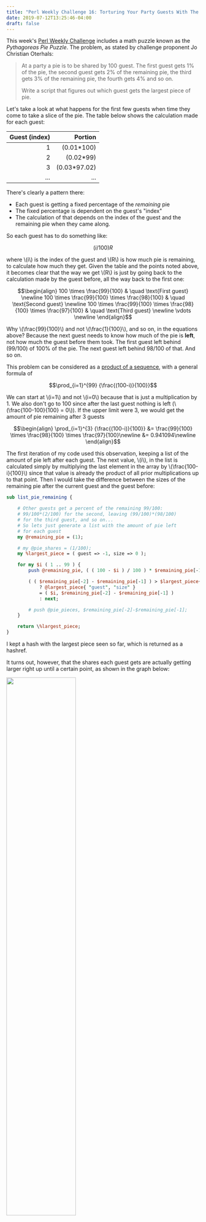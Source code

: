 ```yaml
---
title: "Perl Weekly Challenge 16: Torturing Your Party Guests With The Pythagoreas Pie Puzzle"
date: 2019-07-12T13:25:46-04:00
draft: false
---
```


<script type="text/javascript" src="https://cdnjs.cloudflare.com/ajax/libs/mathjax/2.7.1/MathJax.js?config=TeX-AMS-MML_HTMLorMML">
</script>

This week's [Perl Weekly Challenge](https://perlweeklychallenge.org/blog/perl-weekly-challenge-016/) includes a math puzzle known as the *Pythagoreas Pie Puzzle*. The problem, as stated by challenge proponent Jo Christian Oterhals:

>At a party a pie is to be shared by 100 guest. The first guest gets 1% of the pie, the second guest gets 2% of the remaining pie, the third gets 3% of the remaining pie, the fourth gets 4% and so on.
>
>Write a script that figures out which guest gets the largest piece of pie.

Let's take a look at what happens for the first few guests when time they come to take a slice of the pie. The table below shows the calculation made for each guest:

| Guest (index) | Portion |
|--------------:|--------:|
| 1 | (0.01*100) |
| 2 | (0.02*99) |
| 3 | (0.03*97.02) |
| ... | ... |

There's clearly a pattern there: 

- Each guest is getting a fixed percentage of the *remaining* pie
- The fixed percentage is dependent on the guest's "index"
- The calculation of that depends on the index of the guest and the remaining pie when they came along.

So each guest has to do something like:

$$(i/100)R$$

where \\(i\\) is the index of the guest and \\(R\\) is how much pie is remaining, to calculate how much they get. Given the table and the points noted above, it becomes clear that the way we get \\(R\\) is just by going back to the calculation made by the guest before, all the way back to the first one:

$$\begin{align}
100 \times \frac{99}{100} & \quad \text{First guest} \newline
100 \times \frac{99}{100} \times \frac{98}{100} & \quad \text{Second guest} \newline
100 \times \frac{99}{100} \times \frac{98}{100} \times \frac{97}{100} & \quad \text{Third guest} \newline
\vdots \newline
\end{align}$$

Why \\(\frac{99}{100}\\) and not \\(\frac{1}{100}\\), and so on, in the equations above? Because the next guest needs to know how much of the pie is **left**, not how much the guest before them took. The first guest left behind (99/100) of 100% of the pie. The next guest left behind 98/100 of that. And so on.

This problem can be considered as a [product of a sequence](https://en.wikipedia.org/wiki/Multiplication#Capital_Pi_notation), with a general formula of

$$\prod_{i=1}^{99} {\frac{(100-i)}{100}}$$

We can start at \\(i=1\\) and not \\(i=0\\) because that is just a multiplication by 1. We also don't go to 100 since after the last guest nothing is left (\\(\frac{100-100}{100} = 0\\)). If the upper limit were 3, we would get the amount of pie remaining after 3 guests

$$\begin{align}
\prod_{i=1}^{3} {\frac{(100-i)}{100}} &= \frac{99}{100} \times \frac{98}{100} \times \frac{97}{100}\newline
&= 0.941094\newline
\end{align}$$

The first iteration of my code used this observation, keeping a list of the amount of pie left after each guest. The next value, \\(i\\), in the list is calculated simply by multiplying the last element in the array by \\(\frac{100-i}{100}\\) since that value is already the product of all prior multiplications up to that point. Then I would take the difference between the sizes of the remaining pie after the current guest and the guest before:

```perl
sub list_pie_remaining {

    # Other guests get a percent of the remaining 99/100:
    # 99/100*(2/100) for the second, leaving (99/100)*(98/100)
    # for the third guest, and so on...
    # So lets just generate a list with the amount of pie left
    # for each guest
    my @remaining_pie = (1);

    # my @pie_shares = (1/100);
    my %largest_piece = ( guest => -1, size => 0 );

    for my $i ( 1 .. 99 ) {
        push @remaining_pie, ( ( 100 - $i ) / 100 ) * $remaining_pie[-1];

        ( ( $remaining_pie[-2] - $remaining_pie[-1] ) > $largest_piece{size} )
            ? @largest_piece{ "guest", "size" }
            = ( $i, $remaining_pie[-2] - $remaining_pie[-1] )
            : next;

        # push @pie_pieces, $remaining_pie[-2]-$remaining_pie[-1];
    }

    return \%largest_piece;
}
```

I kept a hash with the largest piece seen so far, which is returned as a hashref.

It turns out, however, that the shares each guest gets are actually getting larger right up until a certain point, as shown in the graph below:

<img src="/images/pwc16-1.png" width="60%">

Which means that we only really need to keep track of values for the pie share right up until the share sizes start to decrease, halting execution much sooner than in my first try at this. **Late spoiler alert**: it helps if you already knew the answer ahead of time, but the largest slice is taken by the 10th guest, so we save needless calculations over the next 90 guests!

Another change we could make is that we don't need to maintin a list of all prior values. You could just keep track of the last piece and the pie remaining:

```perl
sub track_last_piece {
    my $remaining_pie = 1;
    my $last_piece    = 0;

    for my $i ( 1 .. 100 ) {
        my $new_piece
            = $remaining_pie - ( ( 100 - $i ) / 100 ) * $remaining_pie;

        if ( $new_piece < $last_piece ) {
            return { guest => ( $i - 1 ), size => $last_piece };
        }

        $last_piece = $new_piece;
        $remaining_pie -= $new_piece;
    }

    return undef;
}
```

Obviously, I won't claim that this is the best solution, but the best I came up with, in the time I had. I took a page out of [Steven Wilson's](http://tilde.town/~wlsn/pwc015.html) book and used [Benchmark::Forking](https://metacpan.org/pod/Benchmark::Forking) as he details in his awesome blog post on last week's challenge. Below are the results I got when comparing the two methods:

```
                        Rate list_pie_remaining   track_last_share
 list_pie_remaining  43203/s                 --               -88%
 track_last_piece   368816/s               754%                 --
```

Obviously a dramatic improvement, which almost certainly leaves room for improvement.

See the full solution, [here](https://github.com/manwar/perlweeklychallenge-club/tree/master/challenge-016/yozen-hernandez/perl5/ch-1.pl).